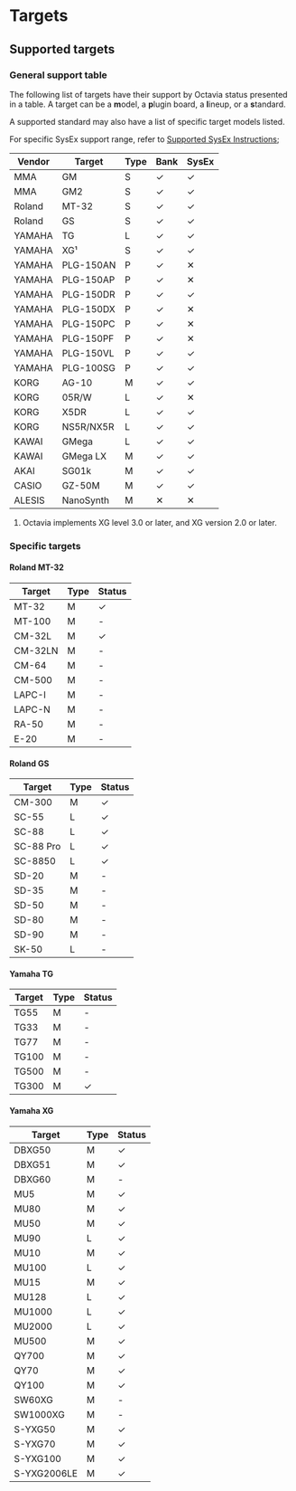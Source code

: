 # Targets
## Supported targets
### General support table
The following list of targets have their support by Octavia status presented in a table. A target can be a **m**odel, a **p**lugin board, a **l**ineup, or a **s**tandard.

A supported standard may also have a list of specific target models listed.

For specific SysEx support range, refer to [Supported SysEx Instructions](./sysex.md);

| Vendor | Target    | Type | Bank | SysEx |
| ------ | --------- | ---- | ---- | ----- |
| MMA    | GM        | S    | ✓    | ✓     |
| MMA    | GM2       | S    | ✓    | ✓     |
| Roland | MT-32     | S    | ✓    | ✓     |
| Roland | GS        | S    | ✓    | ✓     |
| YAMAHA | TG        | L    | ✓    | ✓     |
| YAMAHA | XG¹       | S    | ✓    | ✓     |
| YAMAHA | PLG-150AN | P    | ✓    | ✕     |
| YAMAHA | PLG-150AP | P    | ✓    | ✕     |
| YAMAHA | PLG-150DR | P    | ✓    | ✓     |
| YAMAHA | PLG-150DX | P    | ✓    | ✕     |
| YAMAHA | PLG-150PC | P    | ✓    | ✕     |
| YAMAHA | PLG-150PF | P    | ✓    | ✕     |
| YAMAHA | PLG-150VL | P    | ✓    | ✓     |
| YAMAHA | PLG-100SG | P    | ✓    | ✓     |
| KORG   | AG-10     | M    | ✓    | ✓     |
| KORG   | 05R/W     | L    | ✓    | ✕     |
| KORG   | X5DR      | L    | ✓    | ✓     |
| KORG   | NS5R/NX5R | L    | ✓    | ✓     |
| KAWAI  | GMega     | L    | ✓    | ✓     |
| KAWAI  | GMega LX  | M    | ✓    | ✓     |
| AKAI   | SG01k     | M    | ✓    | ✓     |
| CASIO  | GZ-50M    | M    | ✓    | ✓     |
| ALESIS | NanoSynth | M    | ✕    | ✕     |

1. Octavia implements XG level 3.0 or later, and XG version 2.0 or later.

### Specific targets
#### Roland MT-32
| Target  | Type | Status |
| ------- | ---- | ------ |
| MT-32   | M    | ✓      |
| MT-100  | M    | -      |
| CM-32L  | M    | ✓      |
| CM-32LN | M    | -      |
| CM-64   | M    | -      |
| CM-500  | M    | -      |
| LAPC-I  | M    | -      |
| LAPC-N  | M    | -      |
| RA-50   | M    | -      |
| E-20    | M    | -      |

#### Roland GS
| Target    | Type | Status |
| --------- | ---- | ------ |
| CM-300    | M    | ✓      |
| SC-55     | L    | ✓      |
| SC-88     | L    | ✓      |
| SC-88 Pro | L    | ✓      |
| SC-8850   | L    | ✓      |
| SD-20     | M    | -      |
| SD-35     | M    | -      |
| SD-50     | M    | -      |
| SD-80     | M    | -      |
| SD-90     | M    | -      |
| SK-50     | L    | -      |

#### Yamaha TG
| Target | Type | Status |
| ------ | ---- | ------ |
| TG55   | M    | -      |
| TG33   | M    | -      |
| TG77   | M    | -      |
| TG100  | M    | -      |
| TG500  | M    | -      |
| TG300  | M    | ✓      |

#### Yamaha XG
| Target      | Type | Status |
| ----------- | ---- | ------ |
| DBXG50      | M    | ✓      |
| DBXG51      | M    | ✓      |
| DBXG60      | M    | -      |
| MU5         | M    | ✓      |
| MU80        | M    | ✓      |
| MU50        | M    | ✓      |
| MU90        | L    | ✓      |
| MU10        | M    | ✓      |
| MU100       | L    | ✓      |
| MU15        | M    | ✓      |
| MU128       | L    | ✓      |
| MU1000      | L    | ✓      |
| MU2000      | L    | ✓      |
| MU500       | M    | ✓      |
| QY700       | M    | ✓      |
| QY70        | M    | ✓      |
| QY100       | M    | ✓      |
| SW60XG      | M    | -      |
| SW1000XG    | M    | -      |
| S-YXG50     | M    | ✓      |
| S-YXG70     | M    | ✓      |
| S-YXG100    | M    | ✓      |
| S-YXG2006LE | M    | ✓      |
